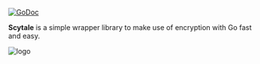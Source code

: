 [![GoDoc](https://godoc.org/github.com/matm/scytale?status.svg)](https://godoc.org/github.com/matm/scytale)

**Scytale** is a simple wrapper library to make use of encryption with Go
fast and easy.

![logo](http://go-tsunami.com/assets/images/scytaleLogo.png)
